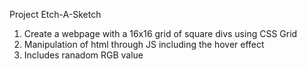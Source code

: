 Project Etch-A-Sketch 
1. Create a webpage with a 16x16 grid of square divs using CSS Grid 
2. Manipulation of html through JS including the hover effect 
3. Includes ranadom RGB value 
